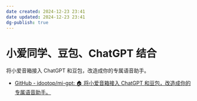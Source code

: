 ```yaml
---
date created: 2024-12-23 23:41
date updated: 2024-12-23 23:41
dg-publish: true
---
```


# 小爱同学、豆包、ChatGPT 结合

将小爱音箱接入 ChatGPT 和豆包，改造成你的专属语音助手。

- [GitHub - idootop/mi-gpt: 🏠 将小爱音箱接入 ChatGPT 和豆包，改造成你的专属语音助手。](https://github.com/idootop/mi-gpt)
